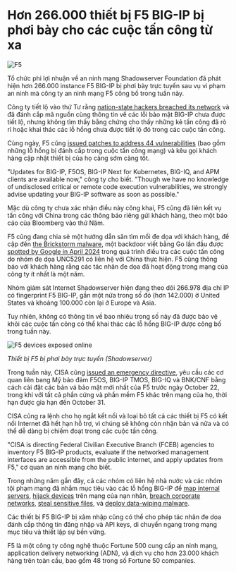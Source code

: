 # Hơn 266.000 thiết bị F5 BIG-IP bị phơi bày cho các cuộc tấn công từ xa

![F5](https://www.bleepstatic.com/content/hl-images/2025/10/15/F5_02.png)

Tổ chức phi lợi nhuận về an ninh mạng Shadowserver Foundation đã phát hiện hơn 266.000 instance F5 BIG-IP bị phơi bày trực tuyến sau vụ vi phạm an ninh mà công ty an ninh mạng F5 công bố trong tuần này.

Công ty tiết lộ vào thứ Tư rằng [nation-state hackers breached its network](https://www.bleepingcomputer.com/news/security/hackers-breach-f5-to-steal-undisclosed-big-ip-flaws-source-code/) và đã đánh cắp mã nguồn cùng thông tin về các lỗi bảo mật BIG-IP chưa được tiết lộ, nhưng không tìm thấy bằng chứng cho thấy những kẻ tấn công đã rò rỉ hoặc khai thác các lỗ hổng chưa được tiết lộ đó trong các cuộc tấn công.

Cùng ngày, F5 cũng [issued patches to address 44 vulnerabilities](https://my.f5.com/manage/s/article/K000156572) (bao gồm những lỗ hổng bị đánh cắp trong cuộc tấn công mạng) và kêu gọi khách hàng cập nhật thiết bị của họ càng sớm càng tốt.

"Updates for BIG-IP, F5OS, BIG-IP Next for Kubernetes, BIG-IQ, and APM clients are available now," công ty cho biết. "Though we have no knowledge of undisclosed critical or remote code execution vulnerabilities, we strongly advise updating your BIG-IP software as soon as possible."

Mặc dù công ty chưa xác nhận điều này công khai, F5 cũng đã liên kết vụ tấn công với China trong các thông báo riêng gửi khách hàng, theo một báo cáo của Bloomberg vào thứ Năm.

F5 cũng đang chia sẻ một hướng dẫn săn tìm mối đe dọa với khách hàng, đề cập đến [the Brickstorm malware](https://www.bleepingcomputer.com/news/security/google-brickstorm-malware-used-to-steal-us-orgs-data-for-over-a-year/), một backdoor viết bằng Go lần đầu được [spotted by Google in April 2024](https://cloud.google.com/blog/topics/threat-intelligence/ivanti-post-exploitation-lateral-movement) trong quá trình điều tra các cuộc tấn công do nhóm đe dọa UNC5291 có liên hệ với China thực hiện. F5 cũng thông báo với khách hàng rằng các tác nhân đe dọa đã hoạt động trong mạng của công ty ít nhất là một năm.

Nhóm giám sát Internet Shadowserver hiện đang theo dõi 266.978 địa chỉ IP có fingerprint F5 BIG-IP, gần một nửa trong số đó (hơn 142.000) ở United States và khoảng 100.000 còn lại ở Europe và Asia.

Tuy nhiên, không có thông tin về bao nhiêu trong số này đã được bảo vệ khỏi các cuộc tấn công có thể khai thác các lỗ hổng BIG-IP được công bố trong tuần này.

![F5 devices exposed online](https://www.bleepstatic.com/images/news/u/1109292/2025/F5%20devices%20exposed%20online.png)

_Thiết bị F5 bị phơi bày trực tuyến (Shadowserver)_

Trong tuần này, CISA cũng [issued an emergency directive](https://www.cisa.gov/news-events/directives/ed-26-01-mitigate-vulnerabilities-f5-devices), yêu cầu các cơ quan liên bang Mỹ bảo đảm F5OS, BIG-IP TMOS, BIG-IQ và BNK/CNF bằng cách cài đặt các bản vá bảo mật mới nhất của F5 trước ngày October 22, trong khi với tất cả phần cứng và phần mềm F5 khác trên mạng của họ, thời hạn được gia hạn đến October 31.

CISA cũng ra lệnh cho họ ngắt kết nối và loại bỏ tất cả các thiết bị F5 có kết nối Internet đã hết hạn hỗ trợ, vì chúng sẽ không còn nhận bản vá nữa và có thể dễ dàng bị chiếm đoạt trong các cuộc tấn công.

"CISA is directing Federal Civilian Executive Branch (FCEB) agencies to inventory F5 BIG-IP products, evaluate if the networked management interfaces are accessible from the public internet, and apply updates from F5," cơ quan an ninh mạng cho biết.

Trong những năm gần đây, cả các nhóm có liên hệ nhà nước và các nhóm tội phạm mạng đã nhắm mục tiêu vào các lỗ hổng BIG-IP để [map internal servers](https://www.bleepingcomputer.com/news/security/cisa-hackers-abuse-f5-big-ip-cookies-to-map-internal-servers/), [hijack devices](https://www.bleepingcomputer.com/news/security/new-big-ip-next-central-manager-bugs-allow-device-takeover/) trên mạng của nạn nhân, [breach corporate networks](https://www.bleepingcomputer.com/news/security/iranian-hackers-are-selling-access-to-corporate-networks/), [steal sensitive files](https://www.bleepingcomputer.com/news/security/hackers-use-f5-big-ip-malware-to-stealthily-steal-data-for-years/), và [deploy data-wiping malware](https://www.bleepingcomputer.com/news/security/fake-f5-big-ip-zero-day-warning-emails-push-data-wipers/).

Các thiết bị F5 BIG-IP bị xâm nhập cũng có thể cho phép tác nhân đe dọa đánh cắp thông tin đăng nhập và API keys, di chuyển ngang trong mạng mục tiêu và thiết lập sự bền vững.

F5 là một công ty công nghệ thuộc Fortune 500 cung cấp an ninh mạng, application delivery networking (ADN), và dịch vụ cho hơn 23.000 khách hàng trên toàn cầu, bao gồm 48 trong số Fortune 50 companies.